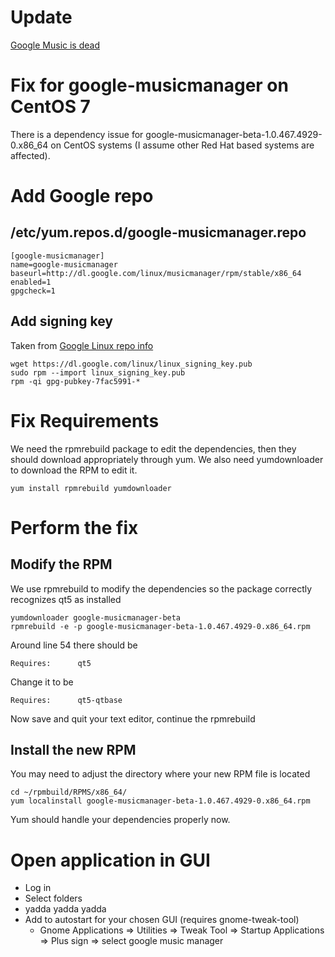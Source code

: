 # Update
[Google Music is dead](https://music.youtube.com/googleplaymusic)


# Fix for google-musicmanager on CentOS 7
There is a dependency issue for google-musicmanager-beta-1.0.467.4929-0.x86_64 on CentOS systems (I assume other Red Hat based systems are affected).

# Add Google repo
## /etc/yum.repos.d/google-musicmanager.repo
```
[google-musicmanager]
name=google-musicmanager
baseurl=http://dl.google.com/linux/musicmanager/rpm/stable/x86_64
enabled=1
gpgcheck=1
```

## Add signing key
Taken from [Google Linux repo info](https://www.google.com/linuxrepositories/)
```shell
wget https://dl.google.com/linux/linux_signing_key.pub
sudo rpm --import linux_signing_key.pub
rpm -qi gpg-pubkey-7fac5991-*
```

# Fix Requirements
We need the rpmrebuild package to edit the dependencies, then they should download appropriately through yum.  We also need yumdownloader to download the RPM to edit it.
```
yum install rpmrebuild yumdownloader
```

# Perform the fix
## Modify the RPM
We use rpmrebuild to modify the dependencies so the package correctly recognizes qt5 as installed
```
yumdownloader google-musicmanager-beta
rpmrebuild -e -p google-musicmanager-beta-1.0.467.4929-0.x86_64.rpm
```
Around line 54 there should be
```
Requires:      qt5
```
Change it to be
```
Requires:      qt5-qtbase
```
Now save and quit your text editor, continue the rpmrebuild

## Install the new RPM
You may need to adjust the directory where your new RPM file is located
```
cd ~/rpmbuild/RPMS/x86_64/
yum localinstall google-musicmanager-beta-1.0.467.4929-0.x86_64.rpm
```
Yum should handle your dependencies properly now.

# Open application in GUI
- Log in
- Select folders
- yadda yadda yadda
- Add to autostart for your chosen GUI (requires gnome-tweak-tool)
    - Gnome Applications => Utilities => Tweak Tool => Startup Applications => Plus sign => select google music manager
